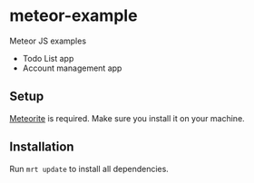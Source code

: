 meteor-example
==============

Meteor JS examples


- Todo List app
- Account management app

Setup
-----
[Meteorite](https://github.com/oortcloud/meteorite/) is required. Make sure you install it on your machine.

Installation
------------
Run `mrt update` to install all dependencies.
